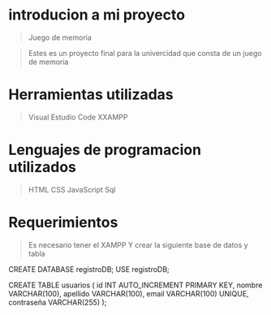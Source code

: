 # introducion a  mi proyecto 
>Juego de memoria 

>Estes es un proyecto final para la univercidad que consta de un juego de memoria 

# Herramientas utilizadas 

> Visual Estudio Code 
>XXAMPP

# Lenguajes de programacion utilizados 

>HTML
>CSS
>JavaScript
>Sql

# Requerimientos 

>Es necesario tener el XAMPP Y crear la siguiente base de datos y tabla

CREATE DATABASE registroDB;
USE registroDB;

CREATE TABLE usuarios (
    id INT AUTO_INCREMENT PRIMARY KEY,
    nombre VARCHAR(100),
    apellido VARCHAR(100),
    email VARCHAR(100) UNIQUE,
    contraseña VARCHAR(255)
);


